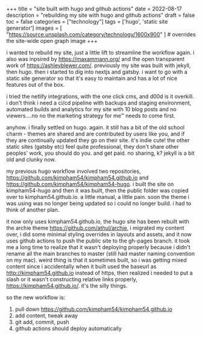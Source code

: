 +++
title = "site built with hugo and github actions"
date = 2022-08-17
description = "rebuilding my site with hugo and github actions"
draft = false
toc = false
categories = ["technology"]
tags = ['hugo', 'static site generator']
images = [
  "https://source.unsplash.com/category/technology/1600x900"
] # overrides the site-wide open graph image
+++

i wanted to rebuild my site, just a little lift to streamline the workflow again. i also was inpsired by https://maxammann.org/ and the open transparent work of https://ashleyblewer.com/. previously my site was built with jekyll, then hugo. then i started to dig into nextjs and gatsby. i want to go with a static site generator so that it's easy to maintain and has a lot of nice features out of the box.

i tried the netlify integrations, with the one click cms, and d00d is it overkill. i don't think i need a ci/cd pipeline with backups and staging environment, automated builds and analytics for my site with 10 blog posts and no viewers....no no the marketing strategy for me™ needs to come first.

anyhow. i finally settled on hugo. again. it still has a bit of the old school charm - themes are shared and are contributed by users like you, and if they are continually updated they go on their site. it's indie cute! the other static sites (gatsby etc) feel quite professional, they don't share other peoples' work, you should do you. and get paid. no sharing, k? jekyll is a bit old and clunky now.

my previous hugo workflow involved two repositories, https://github.com/kimpham54/kimpham54.github.io and https://github.com/kimpham54/kimpham54-hugo. i built the site on kimpham54-hugo and then it was built, then the public folder was copied over to kimpham54.github.io. a little manual, a little pain. soon the theme i was using was no longer being updated so i could no longer build. i had to think of another plan.

it now only uses kimpham54.github.io, the hugo site has been rebuilt with the archie theme https://github.com/athul/archie, i migrated my content over, i did some minimal styling overrides in layouts and assets, and it now uses github actions to push the public site to the gh-pages branch. it took me a long time to realize that it wasn't deploying properly because i didn't rename all the main branches to master (still had master naming convention on my mac). weird thing is that it sometimes built, so i was getting mixed content since i accidentally when it built used the baseurl as http://kimpham54.github.io instead of https, then realized i needed to put a slash or it wasn't constructing relative links properly, https://kimpham54.github.io/. it's the silly things.

so the new workflow is:

1. pull down https://github.com/kimpham54/kimpham54.github.io
2. add content, tweak away
3. git add, commit, push
4. github actions should deploy automatically
